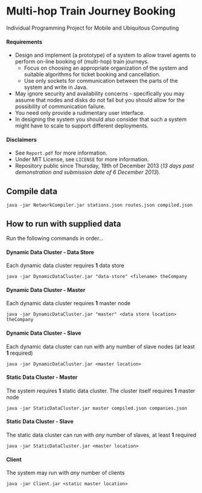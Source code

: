 Multi-hop Train Journey Booking
===============================

Individual Programming Project for Mobile and Ubiquitous Computing

#### Requirements

* Design and implement (a prototype) of a system to allow travel agents to perform on-line booking of (multi-hop) train journeys.
    * Focus on choosing an appropriate organization of the system and suitable algorithms for ticket booking and cancellation.
    * Use only sockets for communication between the parts of the system and write in Java.
* May ignore security and availability concerns - specifically you may assume that nodes and disks do not fail but you should allow for the possibility of communication failure.
* You need only provide a rudimentary user interface.
* In designing the system you should also consider that such a system might have to scale to support different deployments.

#### Disclaimers

* See `Report.pdf` for more information.
* Under MIT License, see `LICENSE` for more information.
* Repository public since Thursday, 19th of December 2013 (_13 days past demonstration and submission date of 6 December 2013_).

## Compile data

```java -jar NetworkCompiler.jar stations.json routes.json compiled.json```

## How to run with supplied data

Run the following commands in order...

#### Dynamic Data Cluster - Data Store

Each dynamic data cluster requires __1__ data store

```java -jar DynamicDataCluster.jar "data-store" <filename> theCompany```

#### Dynamic Data Cluster - Master

Each dynamic data cluster requires __1__ master node

```java -jar DynamicDataCluster.jar "master" <data store location> theCompany```

#### Dynamic Data Cluster - Slave

Each dynamic data cluster can run with any number of slave nodes (at least __1__ required)

```java -jar DynamicDataCluster.jar <master location>```

#### Static Data Cluster - Master

The system requires __1__ static data cluster. The cluster itself requires __1__ master node

```java -jar StaticDataCluster.jar master compiled.json companies.json```

#### Static Data Cluster - Slave
The static data cluster can run with _any_ number of slaves, at least __1__ required

```java -jar StaticDataCluster.jar <master location>```

#### Client
The system may run with _any_ number of clients

```java -jar Client.jar <static master location>```

